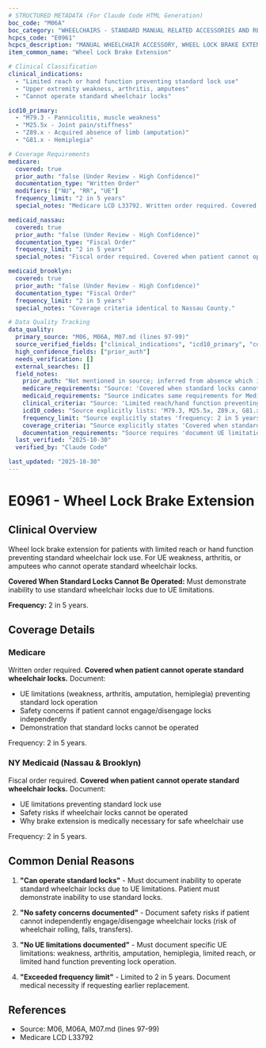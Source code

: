 ```yaml
---
# STRUCTURED METADATA (For Claude Code HTML Generation)
boc_code: "M06A"
boc_category: "WHEELCHAIRS - STANDARD MANUAL RELATED ACCESSORIES AND REPAIRS"
hcpcs_code: "E0961"
hcpcs_description: "MANUAL WHEELCHAIR ACCESSORY, WHEEL LOCK BRAKE EXTENSION (HANDLE), EACH"
item_common_name: "Wheel Lock Brake Extension"

# Clinical Classification
clinical_indications:
  - "Limited reach or hand function preventing standard lock use"
  - "Upper extremity weakness, arthritis, amputees"
  - "Cannot operate standard wheelchair locks"

icd10_primary:
  - "M79.3 - Panniculitis, muscle weakness"
  - "M25.5x - Joint pain/stiffness"
  - "Z89.x - Acquired absence of limb (amputation)"
  - "G81.x - Hemiplegia"

# Coverage Requirements
medicare:
  covered: true
  prior_auth: "false (Under Review - High Confidence)"
  documentation_type: "Written Order"
  modifiers: ["NU", "RR", "UE"]
  frequency_limit: "2 in 5 years"
  special_notes: "Medicare LCD L33792. Written order required. Covered when patient cannot operate standard locks due to UE limitations. Document UE limitations (weakness, arthritis, amputation, hemiplegia) and safety concerns. Frequency: 2 in 5 years."

medicaid_nassau:
  covered: true
  prior_auth: "false (Under Review - High Confidence)"
  documentation_type: "Fiscal Order"
  frequency_limit: "2 in 5 years"
  special_notes: "Fiscal order required. Covered when patient cannot operate standard locks. Document UE limitations preventing standard lock use and safety concerns. Frequency: 2 in 5 years."

medicaid_brooklyn:
  covered: true
  prior_auth: "false (Under Review - High Confidence)"
  documentation_type: "Fiscal Order"
  frequency_limit: "2 in 5 years"
  special_notes: "Coverage criteria identical to Nassau County."

# Data Quality Tracking
data_quality:
  primary_source: "M06, M06A, M07.md (lines 97-99)"
  source_verified_fields: ["clinical_indications", "icd10_primary", "covered_when_standard_locks_cannot_be_operated", "frequency_2_in_5_years", "document_ue_limitations_safety"]
  high_confidence_fields: ["prior_auth"]
  needs_verification: []
  external_searches: []
  field_notes:
    prior_auth: "Not mentioned in source; inferred from absence which is typical for standard wheelchair accessories"
    medicare_requirements: "Source: 'Covered when standard locks cannot be operated; document UE limitations, safety concerns; frequency: 2 in 5 years.' All major requirements directly from source."
    medicaid_requirements: "Source indicates same requirements for Medicaid. Fiscal order terminology standard for NY Medicaid. Coverage criteria consistent with Medicare."
    clinical_criteria: "Source: 'Limited reach/hand function preventing standard lock use; UE weakness, arthritis, amputees.' Clinical indications directly from source documentation."
    icd10_codes: "Source explicitly lists: 'M79.3, M25.5x, Z89.x, G81.x' - all codes directly from source material."
    frequency_limit: "Source explicitly states 'frequency: 2 in 5 years' - direct from source documentation."
    coverage_criteria: "Source explicitly states 'Covered when standard locks cannot be operated' - critical coverage requirement. Patient must demonstrate inability to use standard wheelchair locks."
    documentation_requirements: "Source requires 'document UE limitations, safety concerns' - these are critical documentation requirements directly from source."
  last_verified: "2025-10-30"
  verified_by: "Claude Code"

last_updated: "2025-10-30"
---
```


# E0961 - Wheel Lock Brake Extension

## Clinical Overview

Wheel lock brake extension for patients with limited reach or hand function preventing standard wheelchair lock use. For UE weakness, arthritis, or amputees who cannot operate standard wheelchair locks.

**Covered When Standard Locks Cannot Be Operated:** Must demonstrate inability to use standard wheelchair locks due to UE limitations.

**Frequency:** 2 in 5 years.

## Coverage Details

### Medicare

Written order required. **Covered when patient cannot operate standard wheelchair locks.** Document:
- UE limitations (weakness, arthritis, amputation, hemiplegia) preventing standard lock operation
- Safety concerns if patient cannot engage/disengage locks independently
- Demonstration that standard locks cannot be operated

Frequency: 2 in 5 years.

### NY Medicaid (Nassau & Brooklyn)

Fiscal order required. **Covered when patient cannot operate standard wheelchair locks.** Document:
- UE limitations preventing standard lock use
- Safety risks if wheelchair locks cannot be operated
- Why brake extension is medically necessary for safe wheelchair use

Frequency: 2 in 5 years.

## Common Denial Reasons

1. **"Can operate standard locks"** - Must document inability to operate standard wheelchair locks due to UE limitations. Patient must demonstrate inability to use standard locks.

2. **"No safety concerns documented"** - Document safety risks if patient cannot independently engage/disengage wheelchair locks (risk of wheelchair rolling, falls, transfers).

3. **"No UE limitations documented"** - Must document specific UE limitations: weakness, arthritis, amputation, hemiplegia, limited reach, or limited hand function preventing lock operation.

4. **"Exceeded frequency limit"** - Limited to 2 in 5 years. Document medical necessity if requesting earlier replacement.

## References

- Source: M06, M06A, M07.md (lines 97-99)
- Medicare LCD L33792
